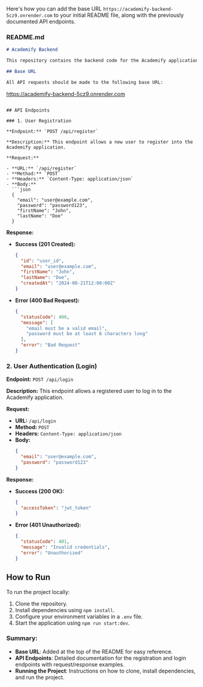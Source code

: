 Here's how you can add the base URL `https://academify-backend-5cz9.onrender.com` to your initial README file, along with the previously documented API endpoints.

### README.md

```markdown
# Academify Backend

This repository contains the backend code for the Academify application, built using NestJS with JWT authentication and PostgreSQL for database management.

## Base URL

All API requests should be made to the following base URL:

```
https://academify-backend-5cz9.onrender.com
```

## API Endpoints

### 1. User Registration

**Endpoint:** `POST /api/register`

**Description:** This endpoint allows a new user to register into the Academify application.

**Request:**

- **URL:** `/api/register`
- **Method:** `POST`
- **Headers:** `Content-Type: application/json`
- **Body:** 
  ```json
  {
    "email": "user@example.com",
    "password": "password123",
    "firstName": "John",
    "lastName": "Doe"
  }
  ```

**Response:**

- **Success (201 Created):**
  ```json
  {
    "id": "user_id",
    "email": "user@example.com",
    "firstName": "John",
    "lastName": "Doe",
    "createdAt": "2024-08-21T12:00:00Z"
  }
  ```
- **Error (400 Bad Request):**
  ```json
  {
    "statusCode": 400,
    "message": [
      "email must be a valid email",
      "password must be at least 6 characters long"
    ],
    "error": "Bad Request"
  }
  ```

### 2. User Authentication (Login)

**Endpoint:** `POST /api/login`

**Description:** This endpoint allows a registered user to log in to the Academify application.

**Request:**

- **URL:** `/api/login`
- **Method:** `POST`
- **Headers:** `Content-Type: application/json`
- **Body:** 
  ```json
  {
    "email": "user@example.com",
    "password": "password123"
  }
  ```

**Response:**

- **Success (200 OK):**
  ```json
  {
    "accessToken": "jwt_token"
  }
  ```
- **Error (401 Unauthorized):**
  ```json
  {
    "statusCode": 401,
    "message": "Invalid credentials",
    "error": "Unauthorized"
  }
  ```

## How to Run

To run the project locally:

1. Clone the repository.
2. Install dependencies using `npm install`.
3. Configure your environment variables in a `.env` file.
4. Start the application using `npm run start:dev`.


### Summary:
- **Base URL**: Added at the top of the README for easy reference.
- **API Endpoints**: Detailed documentation for the registration and login endpoints with request/response examples.
- **Running the Project**: Instructions on how to clone, install dependencies, and run the project.